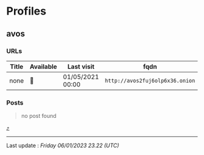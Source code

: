 # Profiles

## **avos**


### URLs
| Title | Available | Last visit | fqdn | screen 
|---|---|---|---|---|
| none | 🔴 | 01/05/2021 00:00 | `http://avos2fuj6olp6x36.onion` | ❌ | 

### Posts

> no post found



[⤴️](profiles?id=group-profiles)

 --- 


Last update : _Friday 06/01/2023 23.22 (UTC)_
